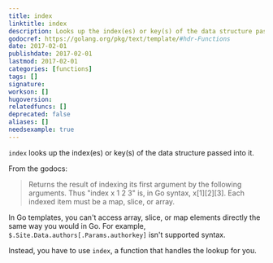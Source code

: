 ```yaml
---
title: index
linktitle: index
description: Looks up the index(es) or key(s) of the data structure passed into it.
godocref: https://golang.org/pkg/text/template/#hdr-Functions
date: 2017-02-01
publishdate: 2017-02-01
lastmod: 2017-02-01
categories: [functions]
tags: []
signature:
workson: []
hugoversion:
relatedfuncs: []
deprecated: false
aliases: []
needsexample: true
---
```


`index` looks up the index(es) or key(s) of the data structure passed into it.

From the godocs:

> Returns the result of indexing its first argument by the following arguments. Thus "index x 1 2 3" is, in Go syntax, x[1][2][3]. Each indexed item must be a map, slice, or array.

In Go templates, you can't access array, slice, or map elements directly the same way you would in Go. For example, `$.Site.Data.authors[.Params.authorkey]` isn't supported syntax.

Instead, you have to use `index`, a function that handles the lookup for you.
